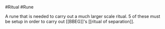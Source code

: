 #Ritual #Rune

A rune that is needed to carry out a much larger scale ritual.
5 of these must be setup in order to carry out [[BBEG]]'s [[ritual of separation]].
